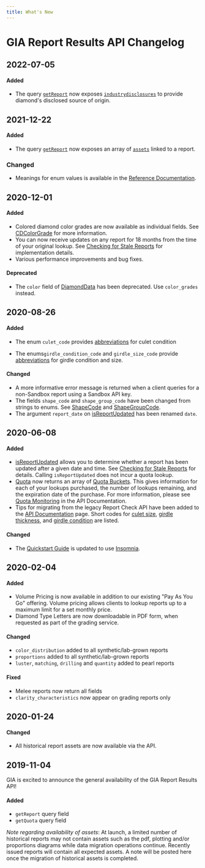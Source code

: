 ```yaml
---
title: What's New
---
```


# GIA Report Results API Changelog

## 2022-07-05

#### Added

- The query [`getReport`](https://gialaboratory.github.io/report-results/reference/query.doc.html) now exposes [`industrydisclosures`](https://gialaboratory.github.io/report-results/reference/industrydisclosures.doc.html) to provide diamond's disclosed source of origin.

## 2021-12-22

#### Added

- The query [`getReport`](https://gialaboratory.github.io/report-results/reference/query.doc.html) now exposes an array of [`assets`](https://gialaboratory.github.io/report-results/reference/reportasset.doc.html)  linked to a report.

### Changed

- Meanings for enum values is available in the [Reference Documentation](https://gialaboratory.github.io/report-results/reference/).

## 2020-12-01

#### Added

- Colored diamond color grades are now available as individual fields. See [CDColorGrade](https://gialaboratory.github.io/report-results/reference/cdcolorgrade.doc.html) for more information.
- You can now receive updates on any report for 18 months from the time of your original lookup. See [Checking for Stale Reports](https://gialaboratory.github.io/report-results/docs/#checking-for-stale-reports) for  implementation details.
- Various performance improvements and bug fixes.

#### Deprecated

- The `color` field of [DiamondData](https://gialaboratory.github.io/report-results/reference/diamonddata.doc.html) has been deprecated. Use `color_grades` instead. 

## 2020-08-26

#### Added

- The enum `culet_code` provides [abbreviations](https://gialaboratory.github.io/report-results/reference/culetcode.doc.html) for culet condition

- The enums`girdle_condition_code` and `girdle_size_code` provide [abbreviations](https://gialaboratory.github.io/report-results/reference/girdle.doc.html) for girdle condition and size.

#### Changed

- A more informative error message is returned when a client queries for a non-Sandbox report using a Sandbox API key.
- The fields `shape_code` and `shape_group_code` have been changed from strings to enums. See [ShapeCode](https://gialaboratory.github.io/report-results/reference/shapecode.doc.html) and [ShapeGroupCode](https://gialaboratory.github.io/report-results/reference/shapegroupcode.doc.html).
- The argument `report_date` on [isReportUpdated](https://gialaboratory.github.io/report-results/reference/reportupdated.doc.html) has been renamed `date`.


## 2020-06-08

#### Added

- [isReportUpdated](https://gialaboratory.github.io/report-results/reference/reportupdated.doc.html) allows you to determine whether a report has been updated after a given date and time. See [Checking for Stale Reports](https://gialaboratory.github.io/report-results/docs/#checking-for-stale-reports) for details. Calling `isReportUpdated` does not incur a quota lookup.
- [Quota](https://gialaboratory.github.io/report-results/reference/quota.doc.html) now returns an array of [Quota Buckets](https://gialaboratory.github.io/report-results/reference/quotabucket.doc.html). This gives information for each of your lookups purchased, the number of lookups remaining, and the expiration date of the purchase. For more information, please see [Quota Monitoring](https://gialaboratory.github.io/report-results/docs/#quota-monitoring) in the API Documentation.
- Tips for migrating from the legacy Report Check API have been added to the [API Documentation](https://gialaboratory.github.io/report-results/docs/#migrating-from-the-legacy-report-check-api) page. Short codes for [culet size](https://gialaboratory.github.io/report-results/docs/#culet-size), [girdle thickness](https://gialaboratory.github.io/report-results/docs/#girdle-thickness), and [girdle condition](https://gialaboratory.github.io/report-results/docs/#girdle-condition) are listed.

#### Changed

- The [Quickstart Guide](https://gialaboratory.github.io/report-results/quickstart/) is updated to use [Insomnia](https://insomnia.rest/).

## 2020-02-04

#### Added
- Volume Pricing is now available in addition to our existing "Pay As You Go" offering.  Volume pricing allows clients to lookup reports up to a maximum limit for a set monthly price.
- Diamond Type Letters are now downloadable in PDF form, when requested as part of the grading service.

#### Changed
- `color_distribution` added to all synthetic/lab-grown reports
- `proportions` added to all synthetic/lab-grown reports
- `luster`, `matching`, `drilling` and `quantity` added to pearl reports

#### Fixed
- Melee reports now return all fields
- `clarity_characteristics` now appear on grading reports only


## 2020-01-24

#### Changed
- All historical report assets are now available via the API.

## 2019-11-04
GIA is excited to announce the general availability of the GIA Report Results API!

#### Added
- `getReport` query field
- `getQuota` query field

_Note regarding availability of assets_: At launch, a limited number of historical reports may not contain assets such as the pdf, plotting and/or proportions diagrams while data migration operations continue. Recently issued reports will contain all expected assets. A note will be posted here once the migration of historical assets is completed.
